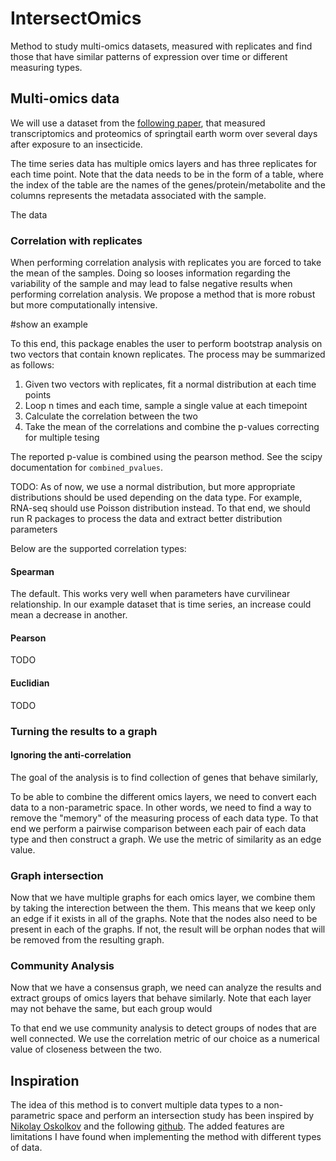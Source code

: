 # IntersectOmics
Method to study multi-omics datasets, measured with replicates and find those 
that have similar patterns of expression over time or different measuring 
types.

## Multi-omics data

We will use a dataset from the [following paper](https://www.sciencedirect.com/science/article/pii/S0048969723003558), 
that measured transcriptomics and proteomics of springtail earth worm over several days after exposure to an insecticide.

The time series data has multiple omics layers and has three replicates
for each time point. Note that the data needs to be in the form of a table, where the index
of the table are the names of the genes/protein/metabolite and the columns represents
the metadata associated with the sample. 

The data 

### Correlation with replicates

When performing correlation analysis with replicates you are forced to take the
mean of the samples. Doing so looses information regarding the variability of the
sample and may lead to false negative results when performing correlation analysis.
We propose a method that is more robust but more computationally intensive.

#show an example

To this end, this package enables the user to perform bootstrap analysis on two
vectors that contain known replicates. The process may be summarized as follows:
1) Given two vectors with replicates, fit a normal distribution at each time points
2) Loop n times and each time, sample a single value at each timepoint
3) Calculate the  correlation between the two
4) Take the mean of the correlations and combine the p-values correcting for multiple
tesing

The reported p-value is combined using the pearson method. See the scipy documentation for `combined_pvalues`.

TODO: As of now, we use a normal distribution, but more appropriate distributions
should be used depending on the data type. For example, RNA-seq should use Poisson
distribution instead. To that end, we should run R packages to process the data and
extract better distribution parameters

Below are the supported correlation types:

#### Spearman

The default. This works very well when parameters have curvilinear relationship.
In our example dataset that is time series, an increase could mean a decrease in 
another.

#### Pearson

TODO

#### Euclidian

TODO

#### 

### Turning the results to a graph

#### Ignoring the anti-correlation

The goal of the analysis is to find collection of genes that behave similarly,

To be able to combine the different omics layers, we need to convert each data
to a non-parametric space. In other words, we need to find a way to remove the 
"memory" of the measuring process of each data type. To that end we perform a 
pairwise comparison between each pair of each data type and then construct a graph.
We use the metric of similarity as an edge value.

### Graph intersection

Now that we have multiple graphs for each omics layer, we combine them by taking
the interection between the them. This means that we keep only an edge if it exists
in all of the graphs. Note that the nodes also need to be present in each of the graphs.
If not, the result will be orphan nodes that will be removed from the resulting graph.

### Community Analysis

Now that we have a consensus graph, we need can analyze the results and extract 
groups of omics layers that behave similarly. Note that each layer may not behave 
the same, but each group would

To that end we use community analysis to detect groups of nodes that are well 
connected. We use the correlation metric of our choice as a numerical value of 
closeness between the two. 

## Inspiration

The idea of this method is to convert multiple data types to a non-parametric space
and perform an intersection study has been inspired by [Nikolay Oskolkov](https://github.com/NikolayOskolkov)
and the following [github](https://github.com/NikolayOskolkov/UMAPDataIntegration).
The added features are limitations I have found when implementing the method with
different types of data.
